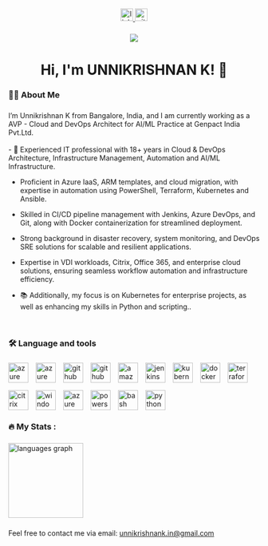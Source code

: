 ###

<div align="center">
  
<a href="https://www.linkedin.com/in/thangadurai-murugan-87958556/" target="_blank">
  <img src="https://img.shields.io/static/v1?message=LinkedIn&logo=linkedin&label=&color=0077B5&logoColor=white&labelColor=&style=for-the-badge" height="25" alt="linkedin logo"/>
</a>

<a href="https://github.com/thangacodes/" target="_blank">
  <img src="https://img.shields.io/static/v1?message=GitHub&logo=github&label=&color=000000&logoColor=white&labelColor=&style=for-the-badge" height="25" alt="github logo" />
</a>

</div>

###

<div align="center">
  <img src="https://visitor-badge.laobi.icu/badge?page_id=thangacodes.thangacodes&" />
</div>

###

<h1 align="center">Hi, I'm UNNIKRISHNAN K! 👋</h1>

###

<h3 align="left">👩‍💻  About Me</h3>

###

<p align="left">
  I’m Unnikrishnan K from Bangalore, India, and I am currently working as a AVP - Cloud and DevOps Architect for AI/ML Practice at Genpact India Pvt.Ltd.
  <br><br>
  - 🔭 Experienced IT professional with 18+ years in Cloud & DevOps Architecture, Infrastructure Management, Automation and AI/ML Infrastructure. 
  
  - Proficient in Azure IaaS, ARM templates, and cloud migration, with expertise in automation using PowerShell, Terraform, Kubernetes and Ansible.
  
  - Skilled in CI/CD pipeline management with Jenkins, Azure DevOps, and Git, along with Docker containerization for streamlined deployment.
  
  - Strong background in disaster recovery, system monitoring, and DevOps SRE solutions for scalable and resilient applications.

  - Expertise in VDI workloads, Citrix, Office 365, and enterprise cloud solutions, ensuring seamless workflow automation and infrastructure efficiency.
  
  - 📚 Additionally, my focus is on Kubernetes for enterprise projects, as well as enhancing my skills in Python and scripting..
  <br>
</p>

###

<h3 align="left">🛠 Language and tools</h3>

###

<div align="left" style="display: flex; flex-wrap: wrap; gap: 15px;">
  
 
  <!-- Azure Cloud Logo -->
  <img src="https://cdn.jsdelivr.net/gh/devicons/devicon/icons/azure/azure-original.svg" height="40" alt="azure cloud logo" />

  <!-- Azure DevOps Logo -->
<img src="https://upload.wikimedia.org/wikipedia/commons/0/0e/Microsoft_Azure_DevOps_Logo.svg" height="40" alt="azure devops logo" />
  
  <!-- GitHub Logo -->
  <img src="https://cdn.jsdelivr.net/gh/devicons/devicon/icons/github/github-original.svg" height="40" alt="github logo" />

  <!-- GitHub Actions Logo -->
  <img src="https://cdn.jsdelivr.net/gh/devicons/devicon/icons/githubactions/githubactions-original.svg" height="40" alt="github actions logo" />

   <!-- AWS Logo -->
  <img src="https://cdn.jsdelivr.net/gh/devicons/devicon/icons/amazonwebservices/amazonwebservices-line-wordmark.svg" height="40" alt="amazonwebservices logo" />
  
  <!-- Jenkins Logo -->
  <img src="https://cdn.jsdelivr.net/gh/devicons/devicon/icons/jenkins/jenkins-original.svg" height="40" alt="jenkins logo" />

  <!-- Kubernetes Logo -->
  <img src="https://cdn.jsdelivr.net/gh/devicons/devicon/icons/kubernetes/kubernetes-plain.svg" height="40" alt="kubernetes logo" />

  <!-- Docker Logo -->
  <img src="https://cdn.jsdelivr.net/gh/devicons/devicon/icons/docker/docker-plain-wordmark.svg" height="40" alt="docker logo" />

  <!-- Terraform Logo (HashiCorp) -->
  <img src="https://cdn.jsdelivr.net/gh/devicons/devicon/icons/terraform/terraform-original-wordmark.svg" height="40" alt="terraform logo" />

  <!-- Citrix Cloud Logo -->
  <img src="https://upload.wikimedia.org/wikipedia/commons/f/fb/Citrix_Systems_logo.svg" height="40" alt="citrix cloud logo" />

 <!-- Windows 365 Logo -->
 <img src="https://upload.wikimedia.org/wikipedia/commons/4/4f/Windows_logo_-_2021.svg" height="40" alt="windows 365 logo" />

  <!-- Azure Virtual Desktop Logo (using Azure symbol) -->
 <img src="https://upload.wikimedia.org/wikipedia/commons/f/fa/Microsoft_Azure.svg" height="40" alt="azure virtual desktop logo" />


  <!-- PowerShell Logo -->
  <img src="https://cdn.jsdelivr.net/gh/devicons/devicon/icons/powershell/powershell-original.svg" height="40" alt="powershell logo" />

  <!-- Bash Logo -->
  <img src="https://cdn.jsdelivr.net/gh/devicons/devicon/icons/bash/bash-original.svg" height="40" alt="bash logo" />

  <!-- Python Logo -->
  <img src="https://cdn.jsdelivr.net/gh/devicons/devicon/icons/python/python-original-wordmark.svg" height="40" alt="python logo" />
  



</div>

<h3 align="left">🔥   My Stats :</h3>

###



###

###

<div align="left">
  <img src="https://github-readme-stats.vercel.app/api/top-langs?username=thangacodes&locale=en&hide_title=false&layout=compact&card_width=320&langs_count=5&theme=dracula&hide_border=false" height="150" alt="languages graph"  />
</div>

###
<div align="left">
  Feel free to contact me via email: <a href="mailto:unnikrishnank.in@gmail.com ">unnikrishnank.in@gmail.com</a>
</div>

  
